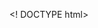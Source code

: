  <! DOCTYPE html>
 <html lang='fr'>
 <head>
   <meta charset= "UFT-8">
   <title>Géomathématiques</title>
   <link rel="stylesheet" href="style.css">
 </head>
 
   
